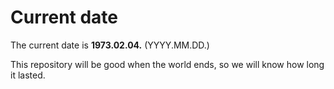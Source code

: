 # Current date

The current date is **1973.02.04.** (YYYY.MM.DD.)

This repository will be good when the world ends, so we will know how long it lasted.